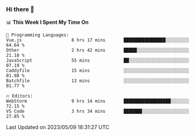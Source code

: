 ### Hi there 👋

<!--
**asdf12303116/asdf12303116** is a ✨ _special_ ✨ repository because its `README.md` (this file) appears on your GitHub profile.

Here are some ideas to get you started:

- 🔭 I’m currently working on ...
- 🌱 I’m currently learning ...
- 👯 I’m looking to collaborate on ...
- 🤔 I’m looking for help with ...
- 💬 Ask me about ...
- 📫 How to reach me: ...
- 😄 Pronouns: ...
- ⚡ Fun fact: ...
-->

<!--START_SECTION:waka-->
📊 **This Week I Spent My Time On** 

```text
💬 Programming Languages: 
Vue.js                   8 hrs 17 mins       ████████████████░░░░░░░░░   64.64 % 
Other                    2 hrs 42 mins       █████░░░░░░░░░░░░░░░░░░░░   21.18 % 
JavaScript               55 mins             ██░░░░░░░░░░░░░░░░░░░░░░░   07.19 % 
Caddyfile                15 mins             ░░░░░░░░░░░░░░░░░░░░░░░░░   01.98 % 
Batchfile                13 mins             ░░░░░░░░░░░░░░░░░░░░░░░░░   01.77 % 

🔥 Editors: 
WebStorm                 9 hrs 14 mins       ██████████████████░░░░░░░   72.15 % 
VS Code                  3 hrs 34 mins       ███████░░░░░░░░░░░░░░░░░░   27.85 % 
```


 Last Updated on 2023/05/09 18:31:27 UTC
<!--END_SECTION:waka-->
